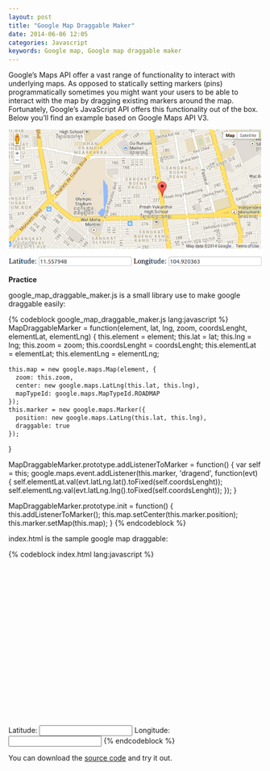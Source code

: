 ```yaml
---
layout: post
title: "Google Map Draggable Maker"
date: 2014-06-06 12:05
categories: Javascript
keywords: Google map, Google map draggable maker
---
```


<p>
  Google’s Maps API offer a vast range of functionality to interact with underlying maps. As opposed to statically setting markers (pins) programmatically sometimes you might want your users to be able to interact with the map by dragging existing markers around the map. Fortunately, Google’s JavaScript API offers this functionality out of the box. Below you’ll find an example based on Google Maps API V3.
</p>

<p> 
  <a class="fancybox" href="/images/google_map_draggable_maker.png"><img src="/images/google_map_draggable_maker.png" /></a>
</p>

<p>
  <strong>Practice</strong><br/>
</p>

<p>
  google_map_draggable_maker.js is a small library use to make google draggable easily:
</p>
{% codeblock google_map_draggable_maker.js lang:javascript %}
  MapDraggableMarker = function(element, lat, lng, zoom, coordsLenght, elementLat, elementLng) {
    this.element = element;
    this.lat = lat;
    this.lng = lng;
    this.zoom = zoom;
    this.coordsLenght = coordsLenght;
    this.elementLat = elementLat;
    this.elementLng = elementLng;

    this.map = new google.maps.Map(element, {
      zoom: this.zoom,
      center: new google.maps.LatLng(this.lat, this.lng),
      mapTypeId: google.maps.MapTypeId.ROADMAP
    });
    this.marker = new google.maps.Marker({
      position: new google.maps.LatLng(this.lat, this.lng),
      draggable: true
    });
  }

  MapDraggableMarker.prototype.addListenerToMarker = function() {
    var self = this;
    google.maps.event.addListener(this.marker, 'dragend', function(evt) {
      self.elementLat.val(evt.latLng.lat().toFixed(self.coordsLenght));
      self.elementLng.val(evt.latLng.lng().toFixed(self.coordsLenght));
    });
  }

  MapDraggableMarker.prototype.init = function() {
    this.addListenerToMarker();
    this.map.setCenter(this.marker.position);
    this.marker.setMap(this.map);
  }
{% endcodeblock %}

<p>
  index.html is the sample google map draggable:
</p>

{% codeblock index.html lang:javascript %}
<!doctype html>
<html lang="en">
<head>
  <meta charset="utf-8" />
  <title></title>
  <link rel="stylesheet" href="styles.css" />
  <script type="text/javascript" src="http://maps.google.com/maps/api/js?sensor=false"></script>
  <script type="text/javascript" src="jquery-1.11.1.min.js"></script>
  <script type="text/javascript" src="google_map_draggable.js"></script>
  <script type="text/javascript">
    $(document).ready(function() {
      var lat = ($("#latitude").val() == "") ? 11.558831 : $("#latitude").val();
      var lng = ($("#longitude").val() == "") ? 104.917445 : $("#longitude").val();
      var mapDraggableMarker = new MapDraggableMarker($("#canvas")[0], lat, lng, 15, 6, $("#latitude"), $("#longitude"));
      mapDraggableMarker.init();
    });
  </script>
</head>
<body>
  <div id="canvas" style="width: 635px; height: 300px;"></div><br />
  <label for="latitude">Latitude:</label>
  <input id="latitude" type="text" value="" />
  <label for="longitude">Longitude:</label>
  <input id="longitude" type="text" value="" />
</body>
</html>
{% endcodeblock %}

<p>
  You can download the <a href="https://github.com/Bunlong/google_map_draggable_maker" target="_blank">source code</a> and try it out.
</p>